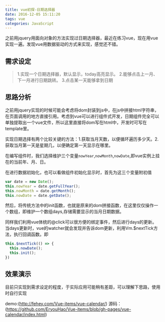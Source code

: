 ```yaml
---
title: vue初探-日期选择器
date: 2016-12-05 15:11:20
tags: vue
categories: JavaScript
---
```

之前用jquery用面向对象的方法实现过日期选择器，最近在练习vue，现在用vue实现一遍。发现vue用数据驱动的方式来实现，感觉还不错。
## 需求设定
> 1.实现一个日期选择器，默认显示，today高亮显示。
> 2.能够点击上一月、下一月进行日期跳转。
> 3.点击某一天能够拿到日期

## 思路分析

之前用jquery实现的时候可能会考虑将dom封装到js中，在js中拼接html字符串，在页面调用的地方直接引用。考虑到vue可以进行组件式开发，日期组件完全可以单独提取出一个vue文件，所以这里直接将dom写在html中，开发时可写在template里。

实现日期选择有两个比较关键的方法：1.获取当月天数，以便循环遍历多少天。2.获取当月第一天是星期几，以便确定第一天显示在哪里。

在编写组件时，我们选择维护三个变量`nowYear`,`nowMonth`,`nowDate`,即vue实例上挂在的当前年、月、日。

在进行数据初始化，也可以看做组件初始化显示时，首先为这三个变量附初值
``` javascript
var date = new Date();
this.nowYear = date.getFullYear();
this.nowMonth = date.getMonth();
this.nowDate = date.getDate();
```
然后，将传统方法中的init函数，也就是原来的dom拼接函数，在这里仅仅操作一个数组，即维护一个数组days,存储需要显示的当月日期数据。

同样我们利用vue体统的@click可以很方便的绑定事件，然后进行days的更新。当days更新时，vue的watcher就会发现并告诉dom更新，利用Vm.$nextTick方法，执行回调函数。即
``` javascript
this.$nextTick(() => {
  this.nowDate();
  this.init();
})
```
## 效果演示
目前只实现到需求设定的程度，于实际应用可能稍有差距，可以理解下思路，使用时自行实现

demo:(http://fehey.com/Vue-items/vue-calendar/)
源码：(https://github.com/EryouHao/Vue-items/blob/gh-pages/vue-calendar/index.html)
